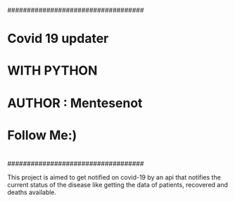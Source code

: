 ###################################
#                                 #
#       Covid 19 updater          #
#             WITH PYTHON         #
#        AUTHOR : Mentesenot      #
#             Follow Me:)         #
#                                 #
###################################

This project is aimed to get notified on covid-19 by an api that notifies the current status of the disease like getting the data of patients, recovered and deaths available.
